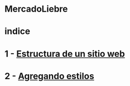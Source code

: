 # MercadoLiebre
# indice
# 1 - [Estructura de un sitio web](https://github.com/Shezedeth/MercadoLiebre/tree/Estructura-de-un-sitio-web)
# 2 - [Agregando estilos](https://github.com/Shezedeth/MercadoLiebre/tree/Agregando-estilos)
